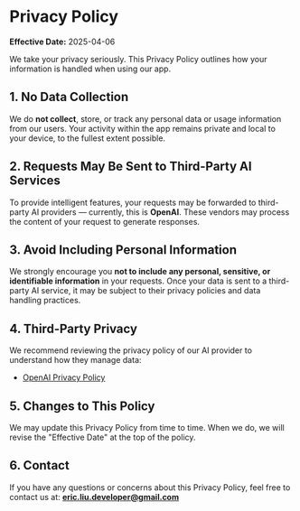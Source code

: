 # Privacy Policy

**Effective Date:** 2025-04-06

We take your privacy seriously. This Privacy Policy outlines how your information is handled when using our app.

## 1. No Data Collection

We do **not collect**, store, or track any personal data or usage information from our users. Your activity within the app remains private and local to your device, to the fullest extent possible.

## 2. Requests May Be Sent to Third-Party AI Services

To provide intelligent features, your requests may be forwarded to third-party AI providers — currently, this is **OpenAI**. These vendors may process the content of your request to generate responses.

## 3. Avoid Including Personal Information

We strongly encourage you **not to include any personal, sensitive, or identifiable information** in your requests. Once your data is sent to a third-party AI service, it may be subject to their privacy policies and data handling practices.

## 4. Third-Party Privacy

We recommend reviewing the privacy policy of our AI provider to understand how they manage data:

- [OpenAI Privacy Policy](https://openai.com/policies/privacy-policy)

## 5. Changes to This Policy

We may update this Privacy Policy from time to time. When we do, we will revise the "Effective Date" at the top of the policy.

## 6. Contact

If you have any questions or concerns about this Privacy Policy, feel free to contact us at: **eric.liu.developer@gmail.com**
